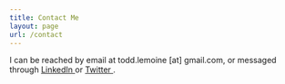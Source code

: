 ```yaml
---
title: Contact Me
layout: page
url: /contact
---
```


I can be reached by email at todd.lemoine [at] gmail.com, or messaged through [ LinkedIn ](https://www.linkedin.com/in/toddlemoine/) or [ Twitter ](https://twitter.com/toddlemoine).
